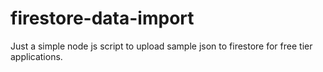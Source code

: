 # firestore-data-import

Just a simple node js script to upload sample json to firestore for free tier applications. 
